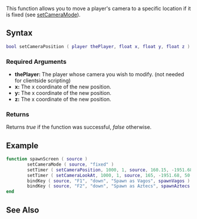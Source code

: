 This function allows you to move a player's camera to a specific location if it is fixed (see [setCameraMode](/docs/setcameramode.md "wikilink")).

Syntax
------

``` lua
bool setCameraPosition ( player thePlayer, float x, float y, float z )
```

### Required Arguments

-   **thePlayer:** The player whose camera you wish to modify. (not needed for clientside scripting)
-   **x:** The x coordinate of the new position.
-   **y:** The x coordinate of the new position.
-   **z:** The x coordinate of the new position.

### Returns

Returns *true* if the function was successful, *false* otherwise.

Example
-------

``` lua
function spawnScreen ( source )
        setCameraMode ( source, "fixed" )                                     -- Make the camera fixed (instead of following the player)
        setTimer ( setCameraPosition, 1000, 1, source, 160.15, -1951.68, 50 ) -- Set the coordinates of the camera
        setTimer ( setCameraLookAt, 1000, 1, source, 165, -1951.68, 50 )      -- Make the camera look at specified coordinates
        bindKey ( source, "F1", "down", "Spawn as Vagos", spawnVagos )        -- Bind spawn key (function spawnVagos is not given here)
        bindKey ( source, "F2", "down", "Spawn as Aztecs", spawnAztecs )      -- Bind spawn key (function spawnAztecs is not given here)
end
```

See Also
--------
